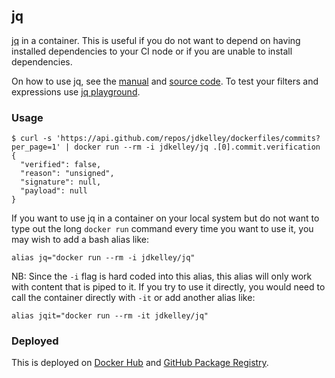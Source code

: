 ## jq

[jq][1] in a container. This is useful if you do not want to depend on having installed dependencies to your CI node or if you are unable to install dependencies.

On how to use jq, see the [manual][1] and [source code][2]. To test your filters and expressions use [jq playground][3].

### Usage

```
$ curl -s 'https://api.github.com/repos/jdkelley/dockerfiles/commits?per_page=1' | docker run --rm -i jdkelley/jq .[0].commit.verification
{
  "verified": false,
  "reason": "unsigned",
  "signature": null,
  "payload": null
}
```

If you want to use jq in a container on your local system but do not want to type out the long `docker run` command every time you want to use it, you may wish to add a bash alias like:

```
alias jq="docker run --rm -i jdkelley/jq"
```

NB: Since the `-i` flag is hard coded into this alias, this alias will only work with content that is piped to it. If you try to use it directly, you would need to call the container directly with `-it` or add another alias like: 

```
alias jqit="docker run --rm -it jdkelley/jq"
```

### Deployed

This is deployed on [Docker Hub][4] and [GitHub Package Registry][5].

[//]: # "LINKS"

[1]: https://stedolan.github.io/jq/       "jq"
[2]: https://github.com/stedolan/jq       "jq Source Code (GitHub)"
[3]: https://jqplay.org/                  "jq Playground"
[4]: https://hub.docker.com/r/jdkelley/jq "jdkelley/jq"
[5]: https://github.com/jdkelley/dockerfiles/packages/39805 "Deployed on GitHub Package Registry"
